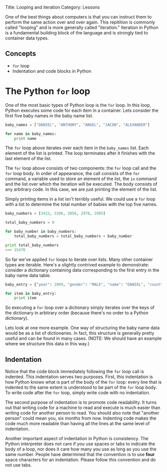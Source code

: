 Title: Looping and iteration
Category: Lessons

One of the best things about computers is that you can instruct them to perform the same action over and over again. This repitition is commonly called "looping" and is more generally called "iteration." Iteration in Python is a fundamental building block of the language and is strongly tied to container data types.


Concepts
--------
* `for` loop
* Indentation and code blocks in Python


The Python `for` loop
=====================
One of the most basic types of Python loop is the `for` loop. In this loop, Python executes some code for each item in a container. Lets consider the first five baby names in the baby name list.

```python
baby_names = ["DANIEL", "ANTHONY", "ANGEL", "JACOB", "ALEXANDER"]

for name in baby_names:
    print name
```

The `for` loop above iterates over each item in the `baby_names` list. Each element of the list is printed. The loop terminates after it finishes with the last element of the list.

The `for` loop above consists of two components: the `for` loop call and the `for` loop body. In order of appearance, the call consists of the `for` command, a variable used to store an element of the list, the `in` command and the list over which the iteration will be executed. The body consists of any arbitrary code. In this case, we are just printing the element of the list.

Simply printing items in a list isn't terribly useful. We could use a `for` loop with a list to determine the total number of babies with the top five names.

```python
baby_numbers = [3423, 3106, 3058, 2978, 2905]

total_baby_numbers = 0

for baby_number in baby_numbers:
    total_baby_numbers = total_baby_numbers + baby_number

print total_baby_numbers
>>> 15470
```

So far we've applied `for` loops to iterate over lists. Many other container types are iterable. Here's a slightly contrived example to demonstrate: consider a dictionary containing data corresponding to the first entry in the baby name data table.

```python
baby_entry = {"year": 2009, "gender": "MALE", "name": "DANIEL", "count":  3423}

for item in baby_entry:
    print item
```

So executing a `for` loop over a dictionary simply iterates over the keys of the dictionary in arbitrary order (because there's no order to a Python dictionary).

Lets look at one more example. One way of structuring the baby name data would be as a list of dictionaries. In fact, this structure is generally pretty useful and can be found in many cases. (NOTE: We should have an example where we structure this data in this way.)


Indentation
-----------
Notice that the code block immediately following the `for` loop call is indented. This indentation serves two purposes. First, this indentation is how Python knows what is part of the body of the `for` loop: every line that is indented to the same extent is understood to be part of the `for` loop body. To write code after the `for` loop, simply write code with no indentation.

The second purpose of indentation is to promote code readability. It turns out that writing code for a machine to read and execute is much easier than writing code for another person to read. You should also note that "another person" could mean you, six months from now. Indenting code makes the code much more readable than having all the lines at the same level of indentation.

Another important aspect of indentation in Python is consistency. The Python interpreter does not care if you use spaces or tabs to indicate the body of a loop, nor does it care how many you use as long as you use the same number. People have determined that the convention is to use **four** space characters for an indentation. Please follow this convention and do not use tabs.

